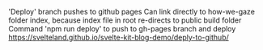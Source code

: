 'Deploy' branch pushes to github pages
Can link directly to how-we-gaze folder index, because index file in root re-directs to public build folder
Command 'npm run deploy' to push to gh-pages branch and deploy
https://svelteland.github.io/svelte-kit-blog-demo/deply-to-github/
